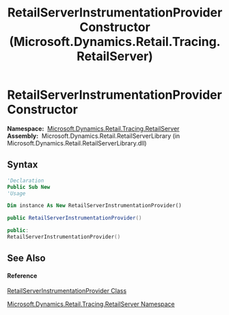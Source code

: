 ﻿---
title: RetailServerInstrumentationProvider Constructor  (Microsoft.Dynamics.Retail.Tracing.RetailServer)
TOCTitle: RetailServerInstrumentationProvider Constructor
ms:assetid: M:Microsoft.Dynamics.Retail.Tracing.RetailServer.RetailServerInstrumentationProvider.#ctor
ms:mtpsurl: https://technet.microsoft.com/en-us/library/microsoft.dynamics.retail.tracing.retailserver.retailserverinstrumentationprovider.retailserverinstrumentationprovider(v=AX.60)
ms:contentKeyID: 62203035
ms.date: 04/21/2014
mtps_version: v=AX.60
f1_keywords:
- Microsoft.Dynamics.Retail.Tracing.RetailServer.RetailServerInstrumentationProvider.#ctor
dev_langs:
- CSharp
- C++
- VB
---

# RetailServerInstrumentationProvider Constructor

**Namespace:**  [Microsoft.Dynamics.Retail.Tracing.RetailServer](microsoft-dynamics-retail-tracing-retailserver-namespace.md)  
**Assembly:**  Microsoft.Dynamics.Retail.RetailServerLibrary (in Microsoft.Dynamics.Retail.RetailServerLibrary.dll)

## Syntax

``` vb
'Declaration
Public Sub New
'Usage

Dim instance As New RetailServerInstrumentationProvider()
```

``` csharp
public RetailServerInstrumentationProvider()
```

``` c++
public:
RetailServerInstrumentationProvider()
```

## See Also

#### Reference

[RetailServerInstrumentationProvider Class](retailserverinstrumentationprovider-class-microsoft-dynamics-retail-tracing-retailserver.md)

[Microsoft.Dynamics.Retail.Tracing.RetailServer Namespace](microsoft-dynamics-retail-tracing-retailserver-namespace.md)

